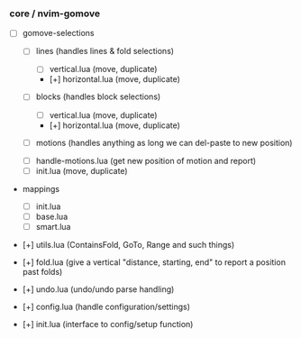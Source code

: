 ### core / nvim-gomove

- [ ] gomove-selections

  - [ ] lines (handles lines & fold selections)
    - [ ] vertical.lua (move, duplicate)
    - [+] horizontal.lua (move, duplicate)
    
  - [ ] blocks (handles block selections)
    - [ ] vertical.lua (move, duplicate)
    - [+] horizontal.lua (move, duplicate)
    
  - [ ] motions (handles anything as long we can del-paste to new position)
  <!-- this might have to support/take into account a few plugins such as hop,
  lightspeed etc.-->
    - [ ] handle-motions.lua (get new position of motion and report)
    - [ ] init.lua (move, duplicate)

- mappings
  - [ ] init.lua
  - [ ] base.lua
  - [ ] smart.lua

- [+] utils.lua (ContainsFold, GoTo, Range and such things)
- [+] fold.lua (give a vertical "distance, starting, end" to report a position past folds)

- [+] undo.lua (undo/undo parse handling)

- [+] config.lua (handle configuration/settings)
- [+] init.lua (interface to config/setup function)

